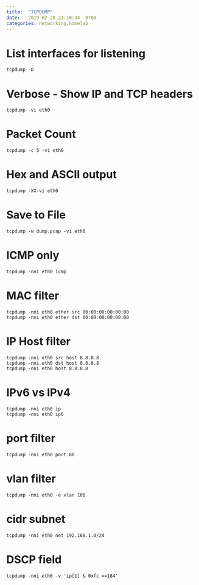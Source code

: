```yaml
---
title:  "TCPDUMP"
date:   2019-02-28 21:10:34 -0700
categories: networking,homelab
---
```


# List interfaces for listening
    tcpdump -D

# Verbose - Show IP and TCP headers
    tcpdump -vi eth0

# Packet Count
    tcpdump -c 5 -vi eth0

# Hex and ASCII output
    tcpdump -XX-vi eth0

# Save to File
    tcpdump -w dump.pcap -vi eth0

# ICMP only
    tcpdump -nni eth0 icmp

# MAC filter
    tcpdump -nni eth0 ether src 00:00:00:00:00:00
    tcpdump -nni eth0 ether dst 00:00:00:00:00:00

# IP Host filter
    tcpdump -nni eth0 src host 8.8.8.8 
    tcpdump -nni eth0 dst host 8.8.8.8
    tcpdump -nni eth0 host 8.8.8.8

# IPv6 vs IPv4
    tcpdump -nni eth0 ip
    tcpdump -nni eth0 ip6

# port filter
    tcpdump -nni eth0 port 80

# vlan filter
    tcpdump -nni eth0 -e vlan 100    

# cidr subnet
    tcpdump -nni eth0 net 192.168.1.0/24

# DSCP field
    tcpdump -nni eth0 -v 'ip[1] & 0xfc ==184'
